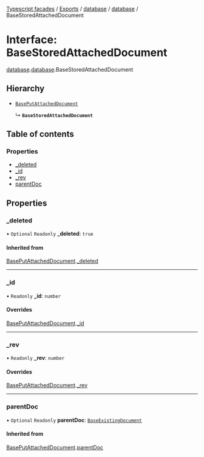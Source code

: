 [Typescript facades](../index.md) / [Exports](../modules.md) / [database](../modules/database.md) / [database](../modules/database.database.md) / BaseStoredAttachedDocument

# Interface: BaseStoredAttachedDocument

[database](../modules/database.md).[database](../modules/database.database.md).BaseStoredAttachedDocument

## Hierarchy

- [`BasePutAttachedDocument`](database.database.BasePutAttachedDocument.md)

  ↳ **`BaseStoredAttachedDocument`**

## Table of contents

### Properties

- [\_deleted](database.database.BaseStoredAttachedDocument.md#_deleted)
- [\_id](database.database.BaseStoredAttachedDocument.md#_id)
- [\_rev](database.database.BaseStoredAttachedDocument.md#_rev)
- [parentDoc](database.database.BaseStoredAttachedDocument.md#parentdoc)

## Properties

### \_deleted

• `Optional` `Readonly` **\_deleted**: ``true``

#### Inherited from

[BasePutAttachedDocument](database.database.BasePutAttachedDocument.md).[_deleted](database.database.BasePutAttachedDocument.md#_deleted)

___

### \_id

• `Readonly` **\_id**: `number`

#### Overrides

[BasePutAttachedDocument](database.database.BasePutAttachedDocument.md).[_id](database.database.BasePutAttachedDocument.md#_id)

___

### \_rev

• `Readonly` **\_rev**: `number`

#### Overrides

[BasePutAttachedDocument](database.database.BasePutAttachedDocument.md).[_rev](database.database.BasePutAttachedDocument.md#_rev)

___

### parentDoc

• `Optional` `Readonly` **parentDoc**: [`BaseExistingDocument`](database.database.BaseExistingDocument.md)

#### Inherited from

[BasePutAttachedDocument](database.database.BasePutAttachedDocument.md).[parentDoc](database.database.BasePutAttachedDocument.md#parentdoc)

